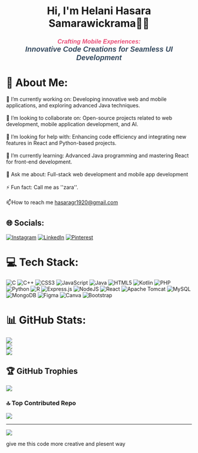 <h1 align="center">Hi, I'm Helani Hasara Samarawickrama👩‍🎓</h1>
<h3 style="text-align: center; font-family: 'Arial', sans-serif; color: #4a90e2;">
        <span style="font-style: italic; color: #e94e77;">Crafting Mobile Experiences:</span><br>
        <span style="font-style: italic; font-size: 1.2em; color: #34495e;">Innovative Code Creations for Seamless UI Development</span>
</h3>

# 💫 About Me:
🔭 I’m currently working on: Developing innovative web and mobile applications, and exploring advanced Java techniques.<br><br>👯 I’m looking to collaborate on: Open-source projects related to web development, mobile application development, and AI.<br><br>🤝 I’m looking for help with: Enhancing code efficiency and integrating new features in React and Python-based projects.<br><br>🌱 I’m currently learning: Advanced Java programming and mastering React for front-end development.<br><br>💬 Ask me about: Full-stack web development and mobile app development<br><br>⚡ Fun fact: Call me as ''zara''.<br><br>📫How to reach me hasaragr1920@gmail.com<br>


## 🌐 Socials:
[![Instagram](https://img.shields.io/badge/Instagram-%23E4405F.svg?logo=Instagram&logoColor=white)](https://instagram.com/hasara_z)
[![LinkedIn](https://img.shields.io/badge/LinkedIn-%230077B5.svg?logo=linkedin&logoColor=white)](https://linkedin.com/in/Hasara%20Samarawickrama)
[![Pinterest](https://img.shields.io/badge/Pinterest-%23E60023.svg?logo=Pinterest&logoColor=white)](https://pinterest.com/Hasara_gr)


# 💻 Tech Stack:
![C](https://img.shields.io/badge/c-%2300599C.svg?style=for-the-badge&logo=c&logoColor=white) ![C++](https://img.shields.io/badge/c++-%2300599C.svg?style=for-the-badge&logo=c%2B%2B&logoColor=white) ![CSS3](https://img.shields.io/badge/css3-%231572B6.svg?style=for-the-badge&logo=css3&logoColor=white) ![JavaScript](https://img.shields.io/badge/javascript-%23323330.svg?style=for-the-badge&logo=javascript&logoColor=%23F7DF1E) ![Java](https://img.shields.io/badge/java-%23ED8B00.svg?style=for-the-badge&logo=openjdk&logoColor=white) ![HTML5](https://img.shields.io/badge/html5-%23E34F26.svg?style=for-the-badge&logo=html5&logoColor=white) ![Kotlin](https://img.shields.io/badge/kotlin-%237F52FF.svg?style=for-the-badge&logo=kotlin&logoColor=white) ![PHP](https://img.shields.io/badge/php-%23777BB4.svg?style=for-the-badge&logo=php&logoColor=white) ![Python](https://img.shields.io/badge/python-3670A0?style=for-the-badge&logo=python&logoColor=ffdd54) ![R](https://img.shields.io/badge/r-%23276DC3.svg?style=for-the-badge&logo=r&logoColor=white) ![Express.js](https://img.shields.io/badge/express.js-%23404d59.svg?style=for-the-badge&logo=express&logoColor=%2361DAFB) ![NodeJS](https://img.shields.io/badge/node.js-6DA55F?style=for-the-badge&logo=node.js&logoColor=white) ![React](https://img.shields.io/badge/react-%2320232a.svg?style=for-the-badge&logo=react&logoColor=%2361DAFB) ![Apache Tomcat](https://img.shields.io/badge/apache%20tomcat-%23F8DC75.svg?style=for-the-badge&logo=apache-tomcat&logoColor=black) ![MySQL](https://img.shields.io/badge/mysql-4479A1.svg?style=for-the-badge&logo=mysql&logoColor=white) ![MongoDB](https://img.shields.io/badge/MongoDB-%234ea94b.svg?style=for-the-badge&logo=mongodb&logoColor=white) ![Figma](https://img.shields.io/badge/figma-%23F24E1E.svg?style=for-the-badge&logo=figma&logoColor=white) ![Canva](https://img.shields.io/badge/Canva-%2300C4CC.svg?style=for-the-badge&logo=Canva&logoColor=white) ![Bootstrap](https://img.shields.io/badge/bootstrap-%238511FA.svg?style=for-the-badge&logo=bootstrap&logoColor=white)
# 📊 GitHub Stats:
![](https://github-readme-stats.vercel.app/api?username=hasaraHS&theme=yeblu&hide_border=false&include_all_commits=true&count_private=true)<br/>
![](https://github-readme-streak-stats.herokuapp.com/?user=hasaraHS&theme=yeblu&hide_border=false)<br/>
![](https://github-readme-stats.vercel.app/api/top-langs/?username=hasaraHS&theme=yeblu&hide_border=false&include_all_commits=true&count_private=true&layout=compact)

## 🏆 GitHub Trophies
![](https://github-profile-trophy.vercel.app/?username=hasaraHS&theme=yeblu&no-frame=true&no-bg=false&margin-w=4)

### 🔝 Top Contributed Repo
![](https://github-contributor-stats.vercel.app/api?username=hasaraHS&limit=5&theme=yeblu&combine_all_yearly_contributions=true)

---
[![](https://visitcount.itsvg.in/api?id=hasaraHS&icon=5&color=1)](https://visitcount.itsvg.in)

<!-- Proudly created with GPRM ( https://gprm.itsvg.in ) -->


give me this code more creative and plesent way



